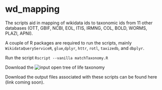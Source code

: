 # wd_mapping
The scripts aid in  mapping of wikidata ids to taxonomic ids from 11 other databases (OTT, GBIF, NCBI, EOL, ITIS, IRMNG, COL, BOLD, WORMS, PLAZI, APNI).

A couple of R packages are required to run the scripts, mainly `WikidataQueryServiceR`, `glue`,`dplyr`, `httr`, `rotl`, `taxizedb`, and `dbplyr`.

Run the script `Rscript --vanilla matchTaxonomy.R`

Download the ![input open tree of life taxonomy](https://tree.opentreeoflife.org/about/taxonomy-version/ott3.6)
 

Download the output files associated with these scripts can be found here (link coming soon).

